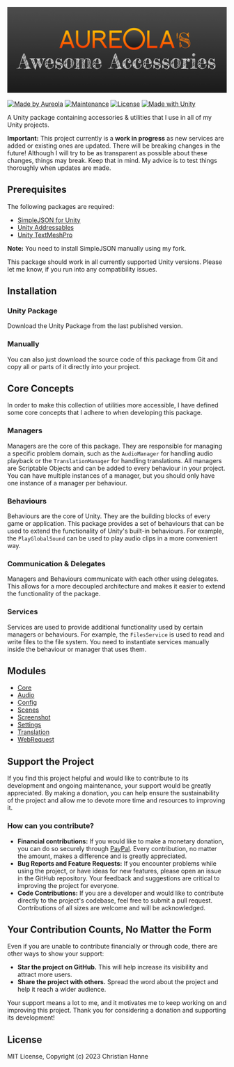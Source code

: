 ![Aureola's Awesome Accessories](/Images/awesome-accessories-1024x400.png)

[![Made by Aureola](https://img.shields.io/badge/Made%20by-Aureola-ff6a00.svg)](https://aureola.codes/en/contact) [![Maintenance](https://img.shields.io/badge/Maintained%3F-yes-brightgreen.svg)](https://github.com/aureola-codes/awesome-accessories/graphs/code-frequency) [![License](https://img.shields.io/badge/License-MIT-blue.svg)](https://en.wikipedia.org/wiki/MIT_License) [![Made with Unity](https://img.shields.io/badge/Made%20with-Unity-57b9d3.svg?style=flat&logo=unity)](https://unity3d.com)

A Unity package containing accessories &amp; utilities that I use in all of my Unity projects.

**Important:** This project currently is a **work in progress** as new services are added or existing ones are updated. There will be breaking changes in the future! Although I will try to be as transparent as possible about these changes, things may break. Keep that in mind. My advice is to test things thoroughly when updates are made.

## Prerequisites

The following packages are required:

- [SimpleJSON for Unity](https://github.com/aureola-codes/SimpleJSON-Unity)
- [Unity Addressables](https://docs.unity3d.com/Manual/com.unity.addressables.html)
- [Unity TextMeshPro](https://docs.unity3d.com/Manual/com.unity.textmeshpro.html)

**Note:** You need to install SimpleJSON manually using my fork.

This package should work in all currently supported Unity versions. Please let me know, if you run into any compatibility issues.

## Installation

### Unity Package

Download the Unity Package from the last published version.

### Manually

You can also just download the source code of this package from Git and copy all or parts of it directly into your project.

## Core Concepts

In order to make this collection of utilities more accessible, I have defined some core concepts that I adhere to when developing this package.

### Managers

Managers are the core of this package. They are responsible for managing a specific problem domain, such as the `AudioManager` for handling audio playback or the `TranslationManager` for handling translations. All managers are Scriptable Objects and can be added to every behaviour in your project. You can have multiple instances of a manager, but you should only have one instance of a manager per behaviour.

### Behaviours

Behaviours are the core of Unity. They are the building blocks of every game or application. This package provides a set of behaviours that can be used to extend the functionality of Unity's built-in behaviours. For example, the `PlayGlobalSound` can be used to play audio clips in a more convenient way.

### Communication & Delegates

Managers and Behaviours communicate with each other using delegates. This allows for a more decoupled architecture and makes it easier to extend the functionality of the package.

### Services

Services are used to provide additional functionality used by certain managers or behaviours. For example, the `FilesService` is used to read and write files to the file system. You need to instantiate services manually inside the behaviour or manager that uses them.

## Modules

- [Core](/Core/README.md)
- [Audio](/Modules/Audio/README.md)
- [Config](/Modules/Config/README.md)
- [Scenes](/Modules/Scenes/README.md)
- [Screenshot](/Modules/Screenshot/README.md)
- [Settings](/Modules/Settings/README.md)
- [Translation](/Modules/Translation/README.md)
- [WebRequest](/Modules/WebRequest/README.md)

## Support the Project

If you find this project helpful and would like to contribute to its development and ongoing maintenance, your support would be greatly appreciated. By making a donation, you can help ensure the sustainability of the project and allow me to devote more time and resources to improving it.

### How can you contribute?

- **Financial contributions:** If you would like to make a monetary donation, you can do so securely through [PayPal](https://www.paypal.com/donate/?hosted_button_id=EH6AY3SNVNP86). Every contribution, no matter the amount, makes a difference and is greatly appreciated.
- **Bug Reports and Feature Requests:** If you encounter problems while using the project, or have ideas for new features, please open an issue in the GitHub repository. Your feedback and suggestions are critical to improving the project for everyone.
- **Code Contributions:** If you are a developer and would like to contribute directly to the project's codebase, feel free to submit a pull request. Contributions of all sizes are welcome and will be acknowledged.

## Your Contribution Counts, No Matter the Form

Even if you are unable to contribute financially or through code, there are other ways to show your support:

- **Star the project on GitHub.** This will help increase its visibility and attract more users.
- **Share the project with others.** Spread the word about the project and help it reach a wider audience.

Your support means a lot to me, and it motivates me to keep working on and improving this project. Thank you for considering a donation and supporting its development!

## License

MIT License, Copyright (c) 2023 Christian Hanne
